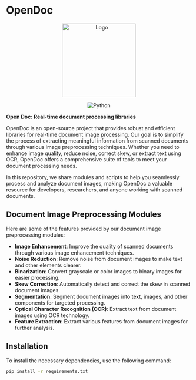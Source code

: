 # OpenDoc

<p align="center">
  <img src="https://github.com/dsabarinathan/OpenDoc/blob/master/logo/open-document-analysis-high-resolution-logo-transparent%20(1).png" alt="Logo" width="200">
</p>

<p align="center">
  <img src="https://img.shields.io/badge/language-python-blue.svg" alt="Python">
</p>

**Open Doc: Real-time document processing libraries**

OpenDoc is an open-source project that provides robust and efficient libraries for real-time document image processing. Our goal is to simplify the process of extracting meaningful information from scanned documents through various image preprocessing techniques. Whether you need to enhance image quality, reduce noise, correct skew, or extract text using OCR, OpenDoc offers a comprehensive suite of tools to meet your document processing needs.

In this repository, we share modules and scripts to help you seamlessly process and analyze document images, making OpenDoc a valuable resource for developers, researchers, and anyone working with scanned documents.

## Document Image Preprocessing Modules

Here are some of the features provided by our document image preprocessing modules:

- **Image Enhancement**: Improve the quality of scanned documents through various image enhancement techniques.
- **Noise Reduction**: Remove noise from document images to make text and other elements clearer.
- **Binarization**: Convert grayscale or color images to binary images for easier processing.
- **Skew Correction**: Automatically detect and correct the skew in scanned document images.
- **Segmentation**: Segment document images into text, images, and other components for targeted processing.
- **Optical Character Recognition (OCR)**: Extract text from document images using OCR technology.
- **Feature Extraction**: Extract various features from document images for further analysis.

## Installation

To install the necessary dependencies, use the following command:

```bash
pip install -r requirements.txt
